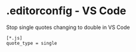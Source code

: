 # .editorconfig - VS Code

Stop single quotes changing to double in VS Code
```text
[*.js]
quote_type = single
```


